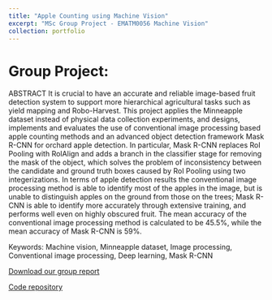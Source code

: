 ```yaml
---
title: "Apple Counting using Machine Vision"
excerpt: "MSc Group Project - EMATM0056 Machine Vision"
collection: portfolio
---
```



Group Project:
======

ABSTRACT
It is crucial to have an accurate and reliable image-based fruit detection system to
support more hierarchical agricultural tasks such as yield mapping and Robo-Harvest.
This project applies the Minneapple dataset instead of physical data collection experiments,
and designs, implements and evaluates the use of conventional image
processing based apple counting methods and an advanced object detection framework
Mask R-CNN for orchard apple detection. In particular, Mask R-CNN replaces
RoI Pooling with RoIAlign and adds a branch in the classifier stage for removing the
mask of the object, which solves the problem of inconsistency between the candidate
and ground truth boxes caused by RoI Pooling using two integerizations. In terms of
apple detection results the conventional image processing method is able to identify
most of the apples in the image, but is unable to distinguish apples on the ground from
those on the trees; Mask R-CNN is able to identify more accurately through extensive
training, and performs well even on highly obscured fruit. The mean accuracy of the
conventional image processing method is calculated to be 45.5%, while the mean
accuracy of Mask R-CNN is 59%.

Keywords: Machine vision, Minneapple dataset, Image processing, Conventional
image processing, Deep learning, Mask R-CNN

[Download our group report](https://github.com/RoboDD/site/raw/master/files/MV-Report.pdf)

[Code repository]()
